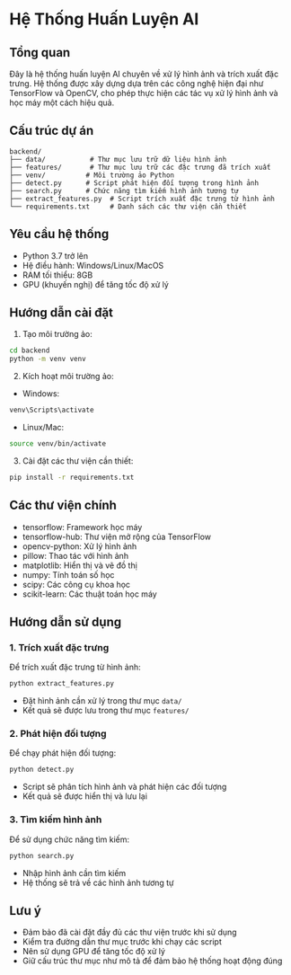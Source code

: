 # Hệ Thống Huấn Luyện AI

## Tổng quan
Đây là hệ thống huấn luyện AI chuyên về xử lý hình ảnh và trích xuất đặc trưng. Hệ thống được xây dựng dựa trên các công nghệ hiện đại như TensorFlow và OpenCV, cho phép thực hiện các tác vụ xử lý hình ảnh và học máy một cách hiệu quả.

## Cấu trúc dự án
```
backend/
├── data/           # Thư mục lưu trữ dữ liệu hình ảnh
├── features/       # Thư mục lưu trữ các đặc trưng đã trích xuất
├── venv/          # Môi trường ảo Python
├── detect.py      # Script phát hiện đối tượng trong hình ảnh
├── search.py      # Chức năng tìm kiếm hình ảnh tương tự
├── extract_features.py  # Script trích xuất đặc trưng từ hình ảnh
└── requirements.txt     # Danh sách các thư viện cần thiết
```

## Yêu cầu hệ thống
- Python 3.7 trở lên
- Hệ điều hành: Windows/Linux/MacOS
- RAM tối thiểu: 8GB
- GPU (khuyến nghị) để tăng tốc độ xử lý

## Hướng dẫn cài đặt
1. Tạo môi trường ảo:
```bash
cd backend
python -m venv venv
```

2. Kích hoạt môi trường ảo:
- Windows:
```bash
venv\Scripts\activate
```
- Linux/Mac:
```bash
source venv/bin/activate
```

3. Cài đặt các thư viện cần thiết:
```bash
pip install -r requirements.txt
```

## Các thư viện chính
- tensorflow: Framework học máy
- tensorflow-hub: Thư viện mở rộng của TensorFlow
- opencv-python: Xử lý hình ảnh
- pillow: Thao tác với hình ảnh
- matplotlib: Hiển thị và vẽ đồ thị
- numpy: Tính toán số học
- scipy: Các công cụ khoa học
- scikit-learn: Các thuật toán học máy

## Hướng dẫn sử dụng

### 1. Trích xuất đặc trưng
Để trích xuất đặc trưng từ hình ảnh:
```bash
python extract_features.py
```
- Đặt hình ảnh cần xử lý trong thư mục `data/`
- Kết quả sẽ được lưu trong thư mục `features/`

### 2. Phát hiện đối tượng
Để chạy phát hiện đối tượng:
```bash
python detect.py
```
- Script sẽ phân tích hình ảnh và phát hiện các đối tượng
- Kết quả sẽ được hiển thị và lưu lại

### 3. Tìm kiếm hình ảnh
Để sử dụng chức năng tìm kiếm:
```bash
python search.py
```
- Nhập hình ảnh cần tìm kiếm
- Hệ thống sẽ trả về các hình ảnh tương tự

## Lưu ý
- Đảm bảo đã cài đặt đầy đủ các thư viện trước khi sử dụng
- Kiểm tra đường dẫn thư mục trước khi chạy các script
- Nên sử dụng GPU để tăng tốc độ xử lý
- Giữ cấu trúc thư mục như mô tả để đảm bảo hệ thống hoạt động đúng